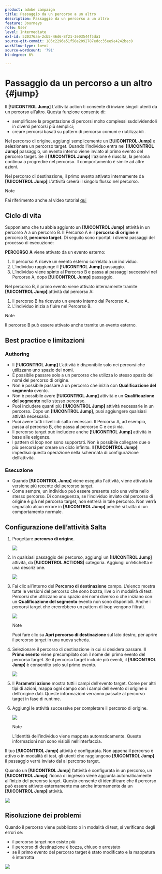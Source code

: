 ```yaml
---
product: adobe campaign
title: Passaggio da un percorso a un altro
description: Passaggio da un percorso a un altro
feature: Journeys
role: User
level: Intermediate
exl-id: 520376aa-2cb5-46d6-8f21-3e03544f5da1
source-git-commit: 185c2296a51f58e2092787edcc35ee9e4242bec8
workflow-type: tm+mt
source-wordcount: '791'
ht-degree: 6%

---
```


# Passaggio da un percorso a un altro {#jump}

Il **[!UICONTROL Jump]** L’attività action ti consente di inviare singoli utenti da un percorso all’altro. Questa funzione consente di:

* semplificare la progettazione di percorsi molto complessi suddividendoli in diversi percorsi più semplici;
* creare percorsi basati su pattern di percorso comuni e riutilizzabili.

Nel percorso di origine, aggiungi semplicemente un **[!UICONTROL Jump]** e selezionare un percorso target. Quando l’individuo entra nel **[!UICONTROL Jump]** passaggio, un evento interno viene inviato al primo evento del percorso target. Se il **[!UICONTROL Jump]** l&#39;azione è riuscita, la persona continua a progredire nel percorso. Il comportamento è simile ad altre azioni.

Nel percorso di destinazione, il primo evento attivato internamente da **[!UICONTROL Jump]** L&#39;attività creerà il singolo flusso nel percorso.

>[!NOTE]
>
>Fai riferimento anche al video tutorial [qui](https://experienceleague.adobe.com/docs/journey-orchestration-learn/tutorials/building-a-journey/jumping-to-another-journey.html?lang=it)

## Ciclo di vita

Supponiamo che tu abbia aggiunto un **[!UICONTROL Jump]** attività in un percorso A a un percorso B. Il Percorso A è il **percorso di origine** e percorso B, **percorso target**.
Di seguito sono riportati i diversi passaggi del processo di esecuzione:

**PERCORSO A** viene attivato da un evento esterno:

1. Il percorso A riceve un evento esterno correlato a un individuo.
1. L’individuo raggiunge il **[!UICONTROL Jump]** passaggio.
1. L’individuo viene spinto al Percorso B e passa ai passaggi successivi nel Percorso A, dopo **[!UICONTROL Jump]** passaggio.

Nel percorso B, il primo evento viene attivato internamente tramite **[!UICONTROL Jump]** attività dal percorso A:

1. Il percorso B ha ricevuto un evento interno dal Percorso A.
1. L&#39;individuo inizia a fluire nel Percorso B.

>[!NOTE]
>
>Il percorso B può essere attivato anche tramite un evento esterno.

## Best practice e limitazioni

### Authoring

* Il **[!UICONTROL Jump]** L’attività è disponibile solo nei percorsi che utilizzano uno spazio dei nomi.
* È possibile passare solo a un percorso che utilizza lo stesso spazio dei nomi del percorso di origine.
* Non è possibile passare a un percorso che inizia con **Qualificazione del segmento** evento.
* Non è possibile avere **[!UICONTROL Jump]** attività e un **Qualificazione del segmento** nello stesso percorso.
* Puoi includere quanti più **[!UICONTROL Jump]** attività necessarie in un percorso. Dopo un **[!UICONTROL Jump]**, puoi aggiungere qualsiasi attività necessaria.
* Puoi avere tutti i livelli di salto necessari. Il Percorso A, ad esempio, passa al percorso B, che passa al percorso C e così via.
* Il percorso target può includere anche **[!UICONTROL Jump]** attività in base alle esigenze.
* I pattern di loop non sono supportati. Non è possibile collegare due o più percorsi per creare un ciclo infinito. Il **[!UICONTROL Jump]** impedisci questa operazione nella schermata di configurazione dell’attività.

### Esecuzione

* Quando **[!UICONTROL Jump]** viene eseguita l&#39;attività, viene attivata la versione più recente del percorso target.
* Come sempre, un individuo può essere presente solo una volta nello stesso percorso. Di conseguenza, se l’individuo inviato dal percorso di origine è già nel percorso target, non entrerà in tale percorso. Non verrà segnalato alcun errore in **[!UICONTROL Jump]** perché si tratta di un comportamento normale.

## Configurazione dell’attività Salta

1. Progettare **percorso di origine**.

   ![](../assets/jump1.png)

1. In qualsiasi passaggio del percorso, aggiungi un **[!UICONTROL Jump]** attività, da **[!UICONTROL ACTIONS]** categoria. Aggiungi un’etichetta e una descrizione.

   ![](../assets/jump2.png)

1. Fai clic all’interno del **Percorso di destinazione** campo.
L’elenco mostra tutte le versioni del percorso che sono bozza, live o in modalità di test. Percorsi che utilizzano uno spazio dei nomi diverso o che iniziano con un **Qualificazione del segmento** evento non sono disponibili. Anche i percorsi target che creerebbero un pattern di loop vengono filtrati.

   ![](../assets/jump3.png)

   >[!NOTE]
   >
   >Puoi fare clic su **Apri percorso di destinazione** sul lato destro, per aprire il percorso target in una nuova scheda.

1. Selezionare il percorso di destinazione in cui si desidera passare.
Il **Primo evento** viene precompilato con il nome del primo evento del percorso target. Se il percorso target include più eventi, il **[!UICONTROL Jump]** è consentito solo sul primo evento.

   ![](../assets/jump4.png)

1. Il **Parametri azione** mostra tutti i campi dell’evento target. Come per altri tipi di azioni, mappa ogni campo con i campi dell’evento di origine o dell’origine dati. Queste informazioni verranno passate al percorso target in fase di runtime.
1. Aggiungi le attività successive per completare il percorso di origine.

   ![](../assets/jump5.png)


   >[!NOTE]
   >
   >L’identità dell’individuo viene mappata automaticamente. Queste informazioni non sono visibili nell’interfaccia.

Il tuo **[!UICONTROL Jump]** attività è configurata. Non appena il percorso è attivo o in modalità di test, gli utenti che raggiungono **[!UICONTROL Jump]** il passaggio verrà inviato dal al percorso target.

Quando un **[!UICONTROL Jump]** l’attività è configurata in un percorso, un **[!UICONTROL Jump]** l&#39;icona di ingresso viene aggiunta automaticamente all&#39;inizio del percorso target. Questo consente di identificare che il percorso può essere attivato esternamente ma anche internamente da un **[!UICONTROL Jump]** attività.

![](../assets/jump7.png)

## Risoluzione dei problemi

Quando il percorso viene pubblicato o in modalità di test, si verificano degli errori se:
* il percorso target non esiste più
* il percorso di destinazione è bozza, chiuso o arrestato
* se il primo evento del percorso target è stato modificato e la mappatura è interrotta

![](../assets/jump6.png)
